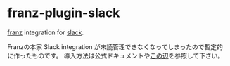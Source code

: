 # franz-plugin-slack

[franz](http://meetfranz.com/) integration for [slack](https://slack.com/).

Franzの本家 Slack integration が未読管理できなくなってしまったので暫定的に作ったものです。
導入方法は公式ドキュメントや[この辺](http://qiita.com/kan/items/571b2f56c54e1e3b6516)を参照して下さい。
